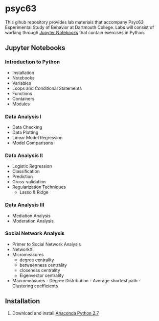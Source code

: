 # psyc63
This gihub repository provides lab materials that accompany Psyc63 Experimental Study of Behavior at Dartmouth College.  Labs will consist of working through [Jupyter Notebooks](http://jupyter.org/) that contain exercises in Python.

## Jupyter Notebooks
### Introduction to Python
  - Installation
  - Notebooks
  - Variables
  - Loops and Conditional Statements
  - Functions
  - Containers
  - Modules
### Data Analysis I
  - Data Checking
  - Data Plotting
  - Linear Model Regression
  - Model Comparisons
### Data Analysis II
  - Logistic Regression
  - Classification
  - Prediction
  - Cross-validation
  - Regularization Techniques 
    - Lasso & Ridge
### Data Analysis III
  - Mediation Analysis
  - Moderation Analysis
### Social Network Analysis
  - Primer to Social Network Analysis
  - NetworkX 
  - Micromeasures
    - degree centrality
    - betweenness centrality
    - closeness centrality
    - Eigenvector centrality
  -   Macromeasures
    - Degree Distribution
    - Average shortest path
    - Clustering coefficients

## Installation
1. Download and install [Anaconda Python 2.7](https://www.continuum.io/downloads)
